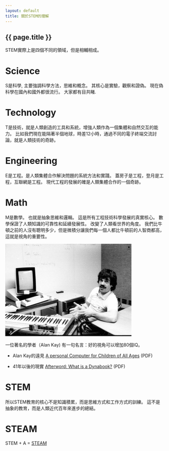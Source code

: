 ```yaml
---
layout: default
title: 關於STEM的理解
---
```


## {{ page.title }}

STEM實際上是四個不同的領域，但是相輔相成。

# Science 

S是科學, 主要強調科學方法，思維和概念。 其核心是實驗，觀察和證偽。 現在偽科學在國內和國外都很流行。 大家都有目共睹.

# Technology
T是技術，就是人類創造的工具和系統，增強人類作為一個集體和自然交互的能力。
比如我們現在能隔著半個地球，時差12小時，通過不同的電子終端交流討論，就是人類技術的奇跡。

# Engineering 
E是工程。是人類集體合作解決問題的系統方法和實踐。 蓋房子是工程，登月是工程，互聯網是工程。
現代工程的發展的確是人類集體合作的一個奇跡。

# Math

M是數學。 也就是抽象思維和邏輯。 這是所有工程技術科學發展的真實核心。 數學保證了人類知識的可靠性和延續發展性。 改變了人類看世界的角度。 我們比牛頓之前的人沒有聰明多少，但是微積分讓我們每一個人都比牛頓前的人智商都高，這就是視角的重要性。

![Alan Kay](Alan-kay.jpg)

一位著名的學者（Alan Kay) 有一句名言：好的視角可以增加80個IQ。

- Alan Kay的遠見 [A personal Computer for Children of All Ages](Kay72a.pdf) (PDF)

- 41年以後的現實 [Afterword: What is a Dynabook?](hc_what_Is_a_dynabook.pdf) (PDF) 

# STEM

所以STEM教育的核心不是知識積累，而是思維方式和工作方式的訓練。
這不是抽象的教育，而是人類近代百年來進步的總結。

# STEAM

STEM + A = [STEAM](../STEAM)
